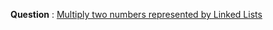 **Question** : [Multiply two numbers represented by Linked Lists](https://practice.geeksforgeeks.org/problems/multiply-two-linked-lists/1)